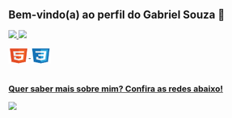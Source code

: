 ## Bem-vindo(a) ao perfil do Gabriel Souza 👋

 <div>
   <a href="https://github.com/GabSouza6">
   <img height="180em" src="https://github-readme-stats.vercel.app/api?username=GabSouza6&show_icons=true&theme=tokyonight&include_all_commits=true&count_private=true"/>
   <img height="180em" src="https://github-readme-stats.vercel.app/api/top-langs/?username=GabSouza6&layout=compact&langs_count=6&theme=tokyonight"/>
</div>
    
<div style="display: inline_block"><br>
  <img align="center" alt="HTML" height="30" width="40" src="https://raw.githubusercontent.com/devicons/devicon/master/icons/html5/html5-original.svg">
  <img align="center" alt="CSS" height="30" width="40" src="https://raw.githubusercontent.com/devicons/devicon/master/icons/css3/css3-original.svg">
</div>
 
<br>
 
### Quer saber mais sobre mim? Confira as redes abaixo!
 
<div> 
  <a href="https://www.linkedin.com/in/gabriel-oliveira-9314aa2b7/" target="_blank"><img src="https://img.shields.io/badge/-LinkedIn-%230077B5?style=for-the-badge&logo=linkedin&logoColor=white" target="_blank"></a>
</div>
